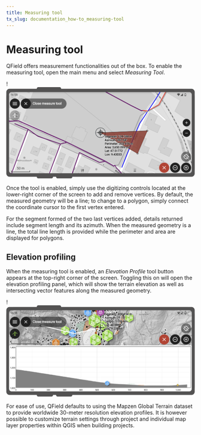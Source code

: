 ```yaml
---
title: Measuring tool
tx_slug: documentation_how-to_measuring-tool
---
```


# Measuring tool

QField offers measurement functionalities out of the box. To enable the measuring tool, open the main menu and select *Measuring Tool*.

!![](../assets/images/measuring_tool.png)

Once the tool is enabled, simply use the digitizing controls located at the lower-right corner of the screen to add and remove
vertices. By default, the measured geometry will be a line; to change to a polygon, simply connect the coordinate cursor to the first
vertex entered.

For the segment formed of the two last vertices added, details returned include segment length and its azimuth. When the measured
geometry is a line, the total line length is provided while the perimeter and area are displayed for polygons.

## Elevation profiling

When the measuring tool is enabled, an *Elevation Profile* tool button appears at the top-right corner of the screen. Toggling
this on will open the elevation profiling panel, which will show the terrain elevation as well as intersecting vector
features along the measured geometry.

!![](../assets/images/elevation_profiling.png)

For ease of use, QField defaults to using the Mapzen Global Terrain dataset to provide worldwide 30-meter resolution elevation profiles.
It is however possible to customize terrain settings through project and individual map layer properties within QGIS when
building projects.
